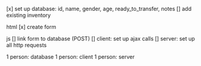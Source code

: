 
[x] set up database: id, name, gender, age, ready_to_transfer, notes
[] add existing inventory

html
[x] create form


js
[] link form to database (POST)
[] client: set up ajax calls
[] server: set up all http requests

1 person: database
1 person: client
1 person: server